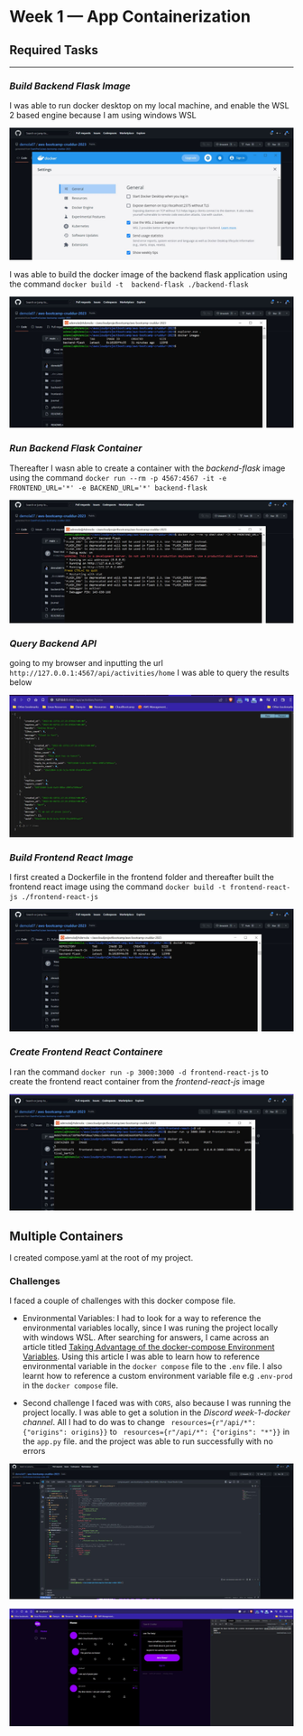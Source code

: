 # Week 1 — App Containerization

## Required Tasks
---

### *_Build Backend Flask Image_*

I was able to run docker desktop on my local machine, and enable the WSL 2 based engine because I am using windows WSL

  ![docker_desktop](./assets//docker_desktop_wsl.JPG)

I was able to build the docker image of the backend flask application using the command `docker build -t  backend-flask ./backend-flask`

  ![docker_image_flask](./assets//docker_image_flask.JPG)

  ### *_Run Backend Flask Container_*

Thereafter I wasn able to create a container with the *backend-flask* image using the command `docker run --rm -p 4567:4567 -it -e FRONTEND_URL='*' -e BACKEND_URL='*' backend-flask`

  ![docker_container_flas](./assets//docker_cont_flask.JPG)

  ### *_Query Backend API_*

going to my browser and inputting the url `http://127.0.0.1:4567/api/activities/home` I was able to query the results below

  ![docker_backend_api](./assets//backend_api.JPG)

### *_Build Frontend React Image_*

I first created a Dockerfile in the frontend folder and thereafter built the frontend react image using the command `docker build -t frontend-react-js ./frontend-react-js`

  ![docker_frontend_image](./assets//docker_front_image.JPG)



### *_Create Frontend React Containere_*

I ran the command `docker run -p 3000:3000 -d frontend-react-js` to create the frontend react container from the *frontend-react-js* image

  ![docker_frontend_container](./assets//docker_front_container.JPG)


## Multiple Containers

I created compose.yaml at the root of my project.

### Challenges 

I faced a couple of challenges with this docker compose file.

 - Environmental Variables: I had to look for a way to reference the environmental variables locally, since I was runing the project locally with windows WSL. After searching for answers, I came across an article titled [Taking Advantage of the docker-compose Environment Variables](https://adamtheautomator.com/docker-compose-environment-variables/). Using this article I was able to learn how to reference environmental variable in the `docker compose` file to the `.env` file. I also learnt how to reference a custom environment variable file e.g `.env-prod` in the `docker compose` file.

 -  Second challenge I faced was with `CORS`, also because I was running the project locally. I was able to get a solution in the *Discord week-1-docker channel*. All I had to do was to change ` resources={r"/api/*": {"origins": origins}}` to ` resources={r"/api/*": {"origins": "*"}}` in the `app.py` file. and the project was able to run successfully with no errors

  ![docker_compose](./assets//docker_compose.JPG)


  ![crudder_app](./assets//crudder_app.JPG)

  





